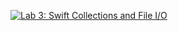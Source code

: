 [![Lab 3: Swift Collections and File I/O](https://img.youtube.com/vi/1caXOuCJ5A4/0.jpg)](https://www.youtube.com/watch?v=1caXOuCJ5A4)
